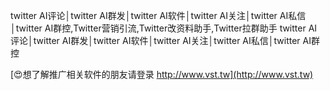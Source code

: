 twitter AI评论│twitter AI群发│twitter AI软件│twitter AI关注│twitter AI私信│twitter AI群控,Twitter营销引流,Twitter改资料助手,Twitter拉群助手
twitter AI评论│twitter AI群发│twitter AI软件│twitter AI关注│twitter AI私信│twitter AI群控

[😍想了解推广相关软件的朋友请登录 http://www.vst.tw](http://www.vst.tw)



